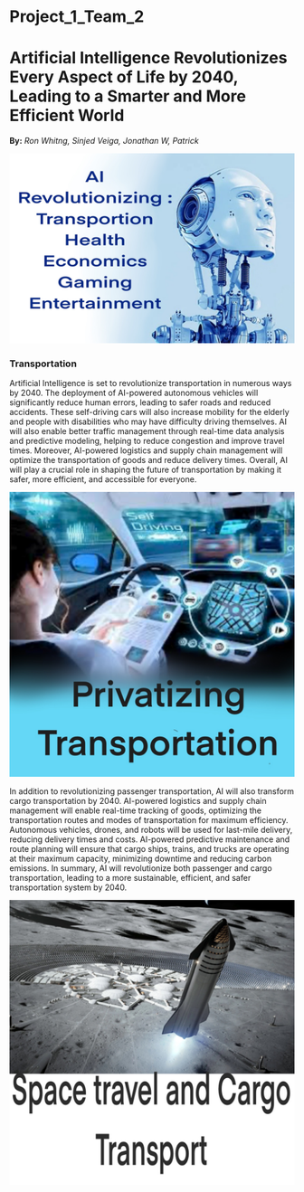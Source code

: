 # Project_1_Team_2


# Artificial Intelligence Revolutionizes Every Aspect of Life by 2040, Leading to a Smarter and More Efficient World

**By:** *Ron Whitng, Sinjed Veiga, Jonathan W, Patrick*


![Ai](Ai_front_image.jpg)


### Transportation
Artificial Intelligence is set to revolutionize transportation in numerous ways by 2040. The deployment of AI-powered autonomous vehicles will significantly reduce human errors, leading to safer roads and reduced accidents. These self-driving cars will also increase mobility for the elderly and people with disabilities who may have difficulty driving themselves. AI will also enable better traffic management through real-time data analysis and predictive modeling, helping to reduce congestion and improve travel times. Moreover, AI-powered logistics and supply chain management will optimize the transportation of goods and reduce delivery times. Overall, AI will play a crucial role in shaping the future of transportation by making it safer, more efficient, and accessible for everyone.

![Ai](Ai_privatization.jpg)

In addition to revolutionizing passenger transportation, AI will also transform cargo transportation by 2040. AI-powered logistics and supply chain management will enable real-time tracking of goods, optimizing the transportation routes and modes of transportation for maximum efficiency. Autonomous vehicles, drones, and robots will be used for last-mile delivery, reducing delivery times and costs. AI-powered predictive maintenance and route planning will ensure that cargo ships, trains, and trucks are operating at their maximum capacity, minimizing downtime and reducing carbon emissions. In summary, AI will revolutionize both passenger and cargo transportation, leading to a more sustainable, efficient, and safer transportation system by 2040.


![Ai](space_x.jpg)

